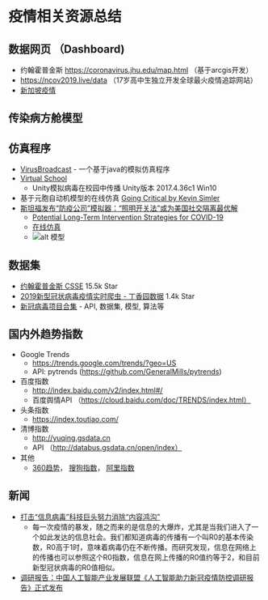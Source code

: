 # 疫情相关资源总结

## 数据网页 （Dashboard)
* 约翰霍普金斯 https://coronavirus.jhu.edu/map.html （基于arcgis开发）
* https://ncov2019.live/data （17岁高中生独立开发全球最火疫情追踪网站）
* [新加坡疫情](https://experience.arcgis.com/experience/7e30edc490a5441a874f9efe67bd8b89)

## 传染病方舱模型

## 仿真程序
* [VirusBroadcast](https://github.com/KikiLetGo/VirusBroadcast)  - 一个基于java的模拟仿真程序
* [Virtual School](https://github.com/YunxiuXu/Virus-School)
    * Unity模拟病毒在校园中传播 Unity版本 2017.4.36c1 Win10
* 基于元胞自动机模型的在线仿真 [Going Critical by Kevin Simler](https://www.meltingasphalt.com/interactive/going-critical/)
* [斯坦福发布“防疫公司”模拟器：“照明开关法”或为美国社交隔离最优解](https://new.qq.com/omn/20200331/20200331A0CSUW00.html)
    * [Potential Long-Term Intervention Strategies for COVID-19](https://covid-measures.github.io/)
    * [在线仿真](https://morganpkain.shinyapps.io/covid/)
    * ![alt 模型](https://covid-measures.github.io/model_schematic.png)

## 数据集
* [约翰霍普金斯 CSSE](https://github.com/CSSEGISandData/COVID-19) 15.5k Star
* [2019新型冠状病毒疫情实时爬虫 - 丁香园数据](https://github.com/BlankerL/DXY-COVID-19-Crawler) 1.4k Star
* [新冠病毒项目合集](https://github.com/soroushchehresa/awesome-coronavirus) - API, 数据集, 模型, 算法等

## 国内外趋势指数
* Google Trends 
   * https://trends.google.com/trends/?geo=US
   * API: pytrends (https://github.com/GeneralMills/pytrends)
* 百度指数
    * http://index.baidu.com/v2/index.html#/
    * 百度舆情API （https://cloud.baidu.com/doc/TRENDS/index.html）
* 头条指数
    * https://index.toutiao.com/
* 清博指数
    * http://yuqing.gsdata.cn
    * API （http://databus.gsdata.cn/open/index）
* 其他
    * [360趋势](https://trends.so.com)， [搜狗指数](http://index.sogou.com)， [阿里指数](https://index.1688.com)
    
## 新闻
* [打击“信息病毒”科技巨头努力消除“内容鸿沟”](https://www.yicai.com/news/100507246.html)
    * 每一次疫情的暴发，随之而来的是信息的大爆炸，尤其是当我们进入了一个如此发达的信息社会。我们都知道病毒的传播有一个叫R0的基本传染数，R0高于1时，意味着病毒仍在不断传播。而研究发现，信息在网络上的传播也可以参照这个R0指数，信息在网上传播的R0值约等于2，和目前新型冠状病毒的R0值相似。
* [调研报告：中国人工智能产业发展联盟《人工智能助力新冠疫情防控调研报告》正式发布](http://www.cww.net.cn/article?id=467759)
